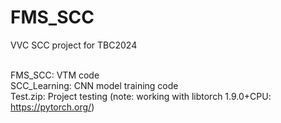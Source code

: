# FMS_SCC
VVC SCC project for TBC2024

<br/>FMS_SCC: VTM code
<br/>SCC_Learning: CNN model training code
<br/>Test.zip: Project testing (note: working with libtorch 1.9.0+CPU: https://pytorch.org/)
